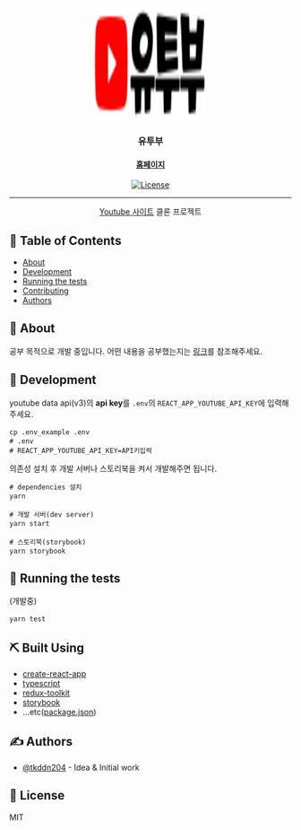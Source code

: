 <p align="center">
  <a href="https://tkddn204.github.io/clone-youtube" rel="noopener">
  <img width=200px height=200px src="./assets/logos/logo-icon.svg" alt="Project logo"></a>
</p>

<h3 align="center">유투부</h3>

<a href="https://tkddn204.github.io/clone-youtube" rel="noopener"><h4 align="center">홈페이지</h4></a>

<div align="center">

  [![License](https://img.shields.io/badge/license-MIT-blue.svg)](/LICENSE)

</div>

---

<p align="center">
    <a href="https://youtube.com" rel="nofollow">Youtube 사이트</a> 클론 프로젝트
    <br>
</p>

## 📝 Table of Contents
- [About](#about)
- [Development](#development)
- [Running the tests](#tests)
- [Contributing](../CONTRIBUTING.md)
- [Authors](#authors)

## 🧐 About <a name = "about"></a>
공부 목적으로 개발 중입니다.
어떤 내용을 공부했는지는 [링크](https://www.notion.so/rightpair/135cdcd8144248a8bfa27607e16521ba)를 참조해주세요.

## 🔨 Development <a name = "development"></a>

youtube data api(v3)의 **api key**를 `.env`의 `REACT_APP_YOUTUBE_API_KEY`에 입력해주세요.

  ```console
  cp .env_example .env
  # .env
  # REACT_APP_YOUTUBE_API_KEY=API키입력
  ```

의존성 설치 후 개발 서버나 스토리북을 켜서 개발해주면 됩니다.

  ```console
  # dependencies 설치
  yarn

  # 개발 서버(dev server)
  yarn start

  # 스토리북(storybook)
  yarn storybook
  ```

## 🔧 Running the tests <a name = "tests"></a>

(개발중)

```console
yarn test
```

## ⛏️ Built Using <a name = "built_using"></a>
- [create-react-app](https://create-react-app.dev/)
- [typescript](https://www.typescriptlang.org/)
- [redux-toolkit](https://redux-toolkit.js.org/)
- [storybook](https://storybook.js.org/)
- ...etc([package.json](https://github.com/tkddn204/clone-youtube/blob/master/package.json#L5))

## ✍️ Authors <a name = "authors"></a>
- [@tkddn204](https://github.com/tkddn204) - Idea & Initial work

## 🧾 License

MIT
